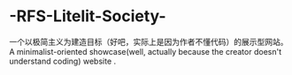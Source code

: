 # -RFS-Litelit-Society-
一个以极简主义为建造目标（好吧，实际上是因为作者不懂代码）的展示型网站。A minimalist-oriented showcase(well, actually because the creator doesn't understand coding) website .

